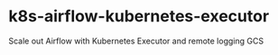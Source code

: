 # k8s-airflow-kubernetes-executor
Scale out Airflow with Kubernetes Executor and remote logging GCS
